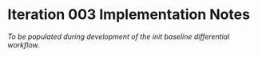 # Iteration 003 Implementation Notes

_To be populated during development of the init baseline differential workflow._

